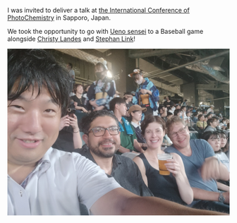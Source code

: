 I was invited to deliver a talk at [the International Conference of PhotoChemistry](https://icp2023.jp) in Sapporo, Japan.

We took the opportunity to go with [Ueno sensei](https://www2.sci.hokudai.ac.jp/faculty/en/researcher/kosei-ueno) to a Baseball game alongside [Christy Landes](https://chemistry.illinois.edu/directory/profile/cflandes) and [Stephan Link](https://chemistry.illinois.edu/directory/profile/slink)!

![Baseball game](/_posts/IMG20230728193427.jpg)